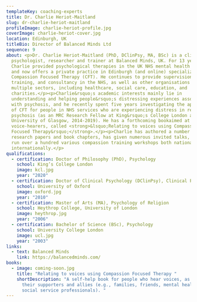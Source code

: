 ```yaml
---
templateKey: coaching-experts
title: Dr. Charlie Heriot-Maitland
slug: dr-charlie-heriot-maitland
profileImage: charlie-heriot-profile.jpg
coverImage: charlie-heriot-cover.jpg
location: Edinburgh, UK
titleBio: Director of Balanced Minds Ltd
sequence: 9
about: <p>Dr. Charlie Heriot-Maitland (PhD, DClinPsy, MA, BSc) is a clinical
  psychologist, researcher and trainer at Balanced Minds, UK. For 13 years,
  Charlie provided psychological therapies in the UK NHS mental health services,
  and now offers a private practice in Edinburgh (and online) specializing in
  Compassion Focused Therapy (CFT). He continues to provide supervision,
  training, and consultancy in the NHS, as well as other organisations across
  multiple sectors, including healthcare, social care, education, and
  charities.</p><p>Charlie&rsquo;s academic interests mainly lie in
  understanding and helping people&rsquo;s distressing experiences associated
  with psychosis, and he recently spent five years investigating the application
  of CFT for people in NHS services who are experiencing distress in relation to
  psychosis (as an MRC Research Fellow at King&rsquo;s College London and the
  University of Glasgow, 2014-2019). He has a forthcoming bookaimed at helping
  voice-hearers, called <strong>&lsquo;Relating to voices using Compassion
  Focused Therapy&rsquo;</strong>.</p><p>Charlie has authored a number of
  research papers and book chapters, has given numerous invited talks, and has
  run over a hundred various compassion training workshops both nationally and
  internationally.</p>
qualifications:
  - certification: Doctor of Philosophy (PhD), Psychology
    school: King’s College London
    image: kcl.jpg
    year: "2020"
  - certification: Doctor of Clinical Psychology (DClinPsy), Clinical Psychology
    school: University of Oxford
    image: oxford.jpg
    year: "2010"
  - certification: Master of Arts (MA), Psychology of Religion
    school: Heythrop College, University of London
    image: heythrop.jpg
    year: "2006"
  - certification: Bachelor of Science (BSc), Psychology
    school: University College London
    image: ucl.jpg
    year: "2003"
links:
  - text: Balanced Minds
    link: https://balancedminds.com/
books:
  - image: coming-soon.jpg
    title: "Relating to voices using Compassion Focused Therapy "
    shortDescription: "A self-help book for people who hear voices, as well as for
      their supporters and allies (e.g., families, friends, mental health and
      social service professionals). "
---
```

